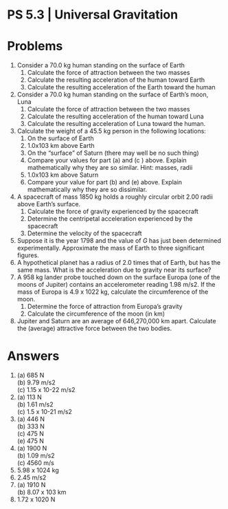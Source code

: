 # PS 5.3 | Universal Gravitation

# Problems

1. Consider a 70.0 kg human standing on the surface of Earth  
   1. Calculate the force of attraction between the two masses  
   2. Calculate the resulting acceleration of the human toward Earth  
   3. Calculate the resulting acceleration of the Earth toward the human  
2. Consider a 70.0 kg human standing on the surface of Earth’s moon, Luna  
   1. Calculate the force of attraction between the two masses  
   2. Calculate the resulting acceleration of the human toward Luna  
   3. Calculate the resulting acceleration of Luna toward the human.  
3. Calculate the weight of a 45.5 kg person in the following locations:  
   1. On the surface of Earth  
   2. 1.0x103 km above Earth  
   3. On the “surface” of Saturn (there may well be no such thing)  
   4. Compare your values for part (a) and (c ) above. Explain mathematically why they are so similar. Hint: masses, radii  
   5. 1.0x103 km above Saturn  
   6. Compare your value for part (b) and (e) above. Explain mathematically why they are so dissimilar.  
4. A spacecraft of mass 1850 kg holds a roughly circular orbit 2.00 radii above Earth’s surface.  
   1. Calculate the force of gravity experienced by the spacecraft  
   2. Determine the centripetal acceleration experienced by the spacecraft  
   3. Determine the velocity of the spacecraft  
5. Suppose it is the year 1798 and the value of *G* has just been determined experimentally. Approximate the mass of Earth to three significant figures.  
6. A hypothetical planet has a radius of 2.0 times that of Earth, but has the same mass. What is the acceleration due to gravity near its surface?  
7. A 958 kg lander probe touched down on the surface Europa (one of the moons of Jupiter) contains an accelerometer reading 1.98 m/s2. If the mass of Europa is 4.9 x 1022 kg, calculate the circumference of the moon.  
   1. Determine the force of attraction from Europa’s gravity  
   2. Calculate the circumference of the moon (in km)  
8. Jupiter and Saturn are an average of 646,270,000 km apart. Calculate the (average) attractive force between the two bodies.

# 

# Answers

1. (a) 685 N  
   (b) 9.79 m/s2  
   (c) 1.15 x 10\-22 m/s2  
2. (a) 113 N  
   (b) 1.61 m/s2  
   (c) 1.5 x 10\-21 m/s2   
3. (a) 446 N  
   (b) 333 N  
   (c) 475 N  
   (e) 475 N  
4. (a) 1900 N  
   (b) 1.09 m/s2  
   (c) 4560 m/s  
5.  5.98 x 1024 kg  
6.  2.45 m/s2  
7. (a) 1910 N  
   (b) 8.07 x 103 km  
8. 1.72 x 1020 N